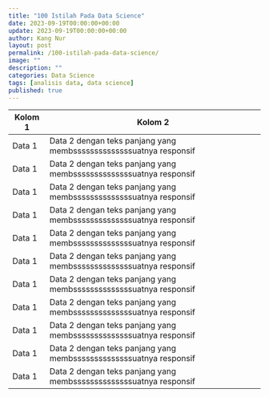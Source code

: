 ```yaml
---
title: "100 Istilah Pada Data Science"
date: 2023-09-19T00:00:00+00:00
update: 2023-09-19T00:00:00+00:00
author: Kang Nur
layout: post
permalink: /100-istilah-pada-data-science/
image: ""
description: ""
categories: Data Science
tags: [analisis data, data science]
published: true
---
```

<div class="table-responsive">
  <table id="tabel-interaktif" class="display">
    <thead>
      <tr>
        <th>Kolom 1</th>
        <th>Kolom 2</th>
        <!-- ... tambahkan kolom lainnya ... -->
      </tr>
    </thead>
    <tbody>
      <tr>
        <td>Data 1</td>
        <td>Data 2 dengan teks panjang yang membssssssssssssssuatnya responsif</td>
        <!-- ... tambahkan data lainnya ... -->
      </tr>
      <tr>
        <td>Data 1</td>
        <td>Data 2 dengan teks panjang yang membssssssssssssssuatnya responsif</td>
        <!-- ... tambahkan data lainnya ... -->
      </tr>
      <tr>
        <td>Data 1</td>
        <td>Data 2 dengan teks panjang yang membssssssssssssssuatnya responsif</td>
        <!-- ... tambahkan data lainnya ... -->
      </tr>
      <tr>
        <td>Data 1</td>
        <td>Data 2 dengan teks panjang yang membssssssssssssssuatnya responsif</td>
        <!-- ... tambahkan data lainnya ... -->
      </tr>
      <tr>
        <td>Data 1</td>
        <td>Data 2 dengan teks panjang yang membssssssssssssssuatnya responsif</td>
        <!-- ... tambahkan data lainnya ... -->
      </tr>
      <tr>
        <td>Data 1</td>
        <td>Data 2 dengan teks panjang yang membssssssssssssssuatnya responsif</td>
        <!-- ... tambahkan data lainnya ... -->
      </tr>
      <tr>
        <td>Data 1</td>
        <td>Data 2 dengan teks panjang yang membssssssssssssssuatnya responsif</td>
        <!-- ... tambahkan data lainnya ... -->
      </tr>
      <tr>
        <td>Data 1</td>
        <td>Data 2 dengan teks panjang yang membssssssssssssssuatnya responsif</td>
        <!-- ... tambahkan data lainnya ... -->
      </tr>
      <tr>
        <td>Data 1</td>
        <td>Data 2 dengan teks panjang yang membssssssssssssssuatnya responsif</td>
        <!-- ... tambahkan data lainnya ... -->
      </tr>
      <tr>
        <td>Data 1</td>
        <td>Data 2 dengan teks panjang yang membssssssssssssssuatnya responsif</td>
        <!-- ... tambahkan data lainnya ... -->
      </tr>
      <tr>
        <td>Data 1</td>
        <td>Data 2 dengan teks panjang yang membssssssssssssssuatnya responsif</td>
        <!-- ... tambahkan data lainnya ... -->
      </tr>
    </tbody>
  </table>
</div>